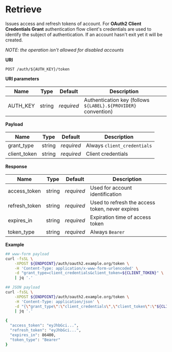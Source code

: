 # Retrieve

Issues access and refresh tokens of account. For **OAuth2 Client Credentials Grant** authentication flow client's credentials are used to identify the subject of authentication. If an account hasn't exit yet it will be created.

*NOTE: the operation isn't allowed for disabled accounts*

**URI**

```
POST /auth/${AUTH_KEY}/token
```

**URI parameters**

Name      | Type   | Default    | Description
--------- | ------ | ---------- | ------------------
AUTH\_KEY | string | _required_ | Authentication key (follows `${LABEL}.${PROVIDER}` convention)

**Payload**

Name          | Type   | Default    | Description
------------- | ------ | ---------- | ------------------
grant\_type   | string | _required_ | Always `client_credentials`
client\_token | string | _required_ | Client credentials

**Response**

Name           | Type   | Default    | Description
-------------- | ------ | ---------- | ------------------
access\_token  | string | _required_ | Used for account identification
refresh\_token | string | _required_ | Used to refresh the access token, never expires
expires\_in    | string | _required_ | Expiration time of access token
token\_type    | string | _required_ | Always `Bearer`

**Example**

```bash
## www-form payload
curl -fsSL \
    -XPOST ${ENDPOINT}/auth/oauth2.example.org/token \
    -H 'Content-Type: application/x-www-form-urlencoded' \
    -d "grant_type=client_credentials&client_token=${CLIENT_TOKEN}" \
    | jq '.'
 
## JSON payload
curl -fsSL \
    -XPOST ${ENDPOINT}/auth/oauth2.example.org/token \
    -H 'Content-Type: application/json' \
    -d "{\"grant_type\":\"client_credentials\",\"client_token\":\"${CLIENT_TOKEN}\"}" \
    | jq '.'
 
{
  "access_token": "eyJhbGci...",
  "refresh_token": "eyJhbGci...",
  "expires_in": 86400,
  "token_type": "Bearer"
}
```